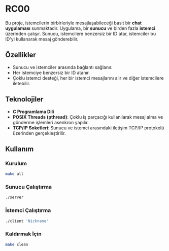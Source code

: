 # RC00

Bu proje, istemcilerin birbirleriyle mesajlaşabileceği basit bir **chat uygulaması** sunmaktadır. Uygulama, bir **sunucu** ve birden fazla **istemci** üzerinden çalışır. Sunucu, istemcilere benzersiz bir ID atar, istemciler bu ID'yi kullanarak mesaj gönderebilir.

## Özellikler
- Sunucu ve istemciler arasında bağlantı sağlanır.
- Her istemciye benzersiz bir ID atanır.
- Çoklu istemci desteği, her bir istemci mesajlarını alır ve diğer istemcilere iletebilir.

## Teknolojiler
- **C Programlama Dili**
- **POSIX Threads (pthread)**: Çoklu iş parçacığı kullanılarak mesaj alma ve gönderme işlemleri asenkron yapılır.
- **TCP/IP Soketleri**: Sunucu ve istemci arasındaki iletişim TCP/IP protokolü üzerinden gerçekleştirilir.

## Kullanım

### Kurulum
```bash
make all
```

### Sunucu Çalıştırma
```bash
./server
```

### İstemci Çalıştırma
```bash
./client 'Nickname'
```

### Kaldırmak İçin
```bash
make clean
```

